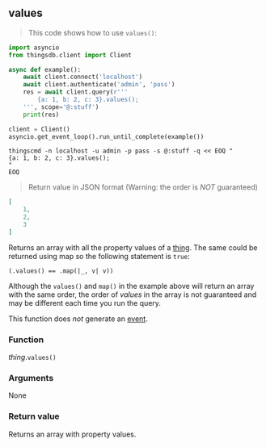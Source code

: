## values

> This code shows how to use `values()`:

```python
import asyncio
from thingsdb.client import Client

async def example():
    await client.connect('localhost')
    await client.authenticate('admin', 'pass')
    res = await client.query(r'''
        {a: 1, b: 2, c: 3}.values();
    ''', scope='@:stuff')
    print(res)

client = Client()
asyncio.get_event_loop().run_until_complete(example())
```

```shell
thingscmd -n localhost -u admin -p pass -s @:stuff -q << EOQ "
{a: 1, b: 2, c: 3}.values();
"
EOQ
```

> Return value in JSON format (Warning: the order is *NOT* guaranteed)

```json
[
    1,
    2,
    3
]
```

Returns an array with all the property values of a [thing](#thing).
The same could be returned using map so the following statement is `true`:

`(.values() == .map(|_, v| v))`

<aside class="warning">
Although the <code>values()</code> and <code>map()</code> in the example above will return an array with the same order,
the order of <i>values</i> in the array is not guaranteed and may be different each time you run the query.
</aside>


This function does *not* generate an [event](#events).

### Function
*thing*.`values()`

### Arguments
None

### Return value
Returns an array with property values.
